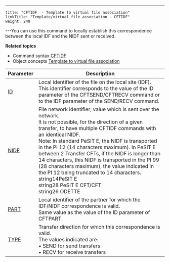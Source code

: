 ---
    title: "CFTIDF  - Template to virtual file association"
    linkTitle: "Template/virtual file association - CFTIDF"
    weight: 240
---<span id="About_the_CFTIDF_Command"></span>You can use this command to locally establish this correspondence
between the local IDF and the NIDF sent or received.

****Related
topics****

- Command syntax
    [CFTIDF](../../../command_summary#CFTIDF)
- Object concepts
    [Template
    to virtual file association](../../../../concepts/cft_configuration_concepts_start_here/network_file_identifier_concepts)


| Parameter  | Description  |
| --- | --- |
| [ID](../../../command_summary/parameter_intro/id) | Local identifier of the file on the local site (IDF).<br/> This identifier corresponds to the value of the ID parameter of the CFTSEND/CFTRECV command or to the IDF parameter of the SEND/RECV command. |
| [NIDF](../../../command_summary/parameter_intro/nidf) | File network identifier; value which is sent over the network.<br/> It is not possible, for the direction of a given transfer, to have multiple CFTIDF commands with an identical NIDF.<br/> Note: In standard PeSIT E, the NIDF is transported in the PI 12 (14 characters maximum). In PeSIT E between 2 Transfer CFTs, if the NIDF is longer than 14 characters, this NIDF is transported in the PI 99 (28 characters maximum), the value indicated in the PI 12 being truncated to 14 characters.<br/> string14PeSIT E<br/> string28 PeSIT E CFT/CFT<br/> string26 ODETTE |
| [PART](../../../command_summary/parameter_intro/part) | Local identifier of the partner for which the IDF/NIDF correspondence is valid.<br/> Same value as the value of the ID parameter of CFTPART. |
| [TYPE](../../../command_summary/parameter_intro/type) | Transfer direction for which this correspondence is valid.<br/> The values indicated are:<br/> • SEND for send transfers<br/> • RECV for receive transfers |


